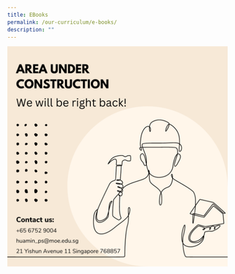 ```yaml
---
title: EBooks
permalink: /our-curriculum/e-books/
description: ""
---
```


![](/images/UnderConstruction.png)
